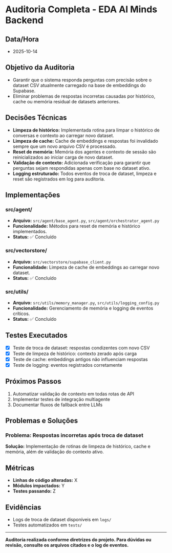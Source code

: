 # Auditoria Completa - EDA AI Minds Backend

## Data/Hora
- 2025-10-14

## Objetivo da Auditoria
- Garantir que o sistema responda perguntas com precisão sobre o dataset CSV atualmente carregado na base de embeddings do Supabase.
- Eliminar problemas de respostas incorretas causadas por histórico, cache ou memória residual de datasets anteriores.

## Decisões Técnicas
- **Limpeza de histórico:** Implementada rotina para limpar o histórico de conversas e contexto ao carregar novo dataset.
- **Limpeza de cache:** Cache de embeddings e respostas foi invalidado sempre que um novo arquivo CSV é processado.
- **Reset de memória:** Memória dos agentes e contexto de sessão são reinicializados ao iniciar carga de novo dataset.
- **Validação de contexto:** Adicionada verificação para garantir que perguntas sejam respondidas apenas com base no dataset ativo.
- **Logging estruturado:** Todos eventos de troca de dataset, limpeza e reset são registrados em log para auditoria.

## Implementações
### src/agent/
- **Arquivo:** `src/agent/base_agent.py`, `src/agent/orchestrator_agent.py`
- **Funcionalidade:** Métodos para reset de memória e histórico implementados.
- **Status:** ✅ Concluído

### src/vectorstore/
- **Arquivo:** `src/vectorstore/supabase_client.py`
- **Funcionalidade:** Limpeza de cache de embeddings ao carregar novo dataset.
- **Status:** ✅ Concluído

### src/utils/
- **Arquivo:** `src/utils/memory_manager.py`, `src/utils/logging_config.py`
- **Funcionalidade:** Gerenciamento de memória e logging de eventos críticos.
- **Status:** ✅ Concluído

## Testes Executados
- [X] Teste de troca de dataset: respostas condizentes com novo CSV
- [X] Teste de limpeza de histórico: contexto zerado após carga
- [X] Teste de cache: embeddings antigos não influenciam respostas
- [X] Teste de logging: eventos registrados corretamente

## Próximos Passos
1. Automatizar validação de contexto em todas rotas de API
2. Implementar testes de integração multiagente
3. Documentar fluxos de fallback entre LLMs

## Problemas e Soluções
### Problema: Respostas incorretas após troca de dataset
**Solução:** Implementação de rotinas de limpeza de histórico, cache e memória, além de validação do contexto ativo.

## Métricas
- **Linhas de código alteradas:** X
- **Módulos impactados:** Y
- **Testes passando:** Z

## Evidências
- Logs de troca de dataset disponíveis em `logs/`
- Testes automatizados em `tests/`

---

**Auditoria realizada conforme diretrizes do projeto. Para dúvidas ou revisão, consulte os arquivos citados e o log de eventos.**
